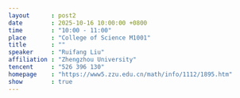 ```yaml
---
layout      : post2
date        : 2025-10-16 10:00:00 +0800
time        : "10:00 - 11:00"
place       : "College of Science M1001"
title       : ""
speaker     : "Ruifang Liu"
affiliation : "Zhengzhou University"
tencent     : "526 396 130"
homepage    : "https://www5.zzu.edu.cn/math/info/1112/1895.htm"
show        : true
---
```

